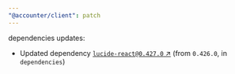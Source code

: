 ```yaml
---
"@accounter/client": patch
---
```

dependencies updates:
  - Updated dependency [`lucide-react@0.427.0` ↗︎](https://www.npmjs.com/package/lucide-react/v/0.427.0) (from `0.426.0`, in `dependencies`)
